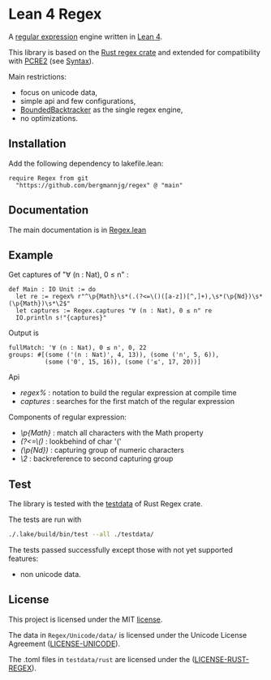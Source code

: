 # Lean 4 Regex

A [regular expression](https://en.wikipedia.org/wiki/Regular_expression) engine written in
[Lean 4](https://github.com/leanprover/lean4).

This library is based on the [Rust regex crate](https://docs.rs/regex/latest/regex/)
and extended for compatibility with [PCRE2](https://www.pcre.org/)
(see [Syntax](https://bergmannjg.github.io/regex/Regex.html#Syntax)).

Main restrictions:

- focus on unicode data,
- simple api and few configurations,
- [BoundedBacktracker](https://bergmannjg.github.io/regex/Regex/Backtrack.html) as the single regex engine,
- no optimizations.

## Installation

Add the following dependency to lakefile.lean:

```lean
require Regex from git
  "https://github.com/bergmannjg/regex" @ "main"
```

## Documentation

The main documentation is in [Regex.lean](https://bergmannjg.github.io/regex/Regex.html)

## Example

Get captures of "∀ (n : Nat), 0 ≤ n" :

```lean
def Main : IO Unit := do
  let re := regex% r"^\p{Math}\s*(.(?<=\()([a-z])[^,]+),\s*(\p{Nd})\s*(\p{Math})\s*\2$"
  let captures := Regex.captures "∀ (n : Nat), 0 ≤ n" re
  IO.println s!"{captures}"
```

Output is

```lean
fullMatch: '∀ (n : Nat), 0 ≤ n', 0, 22
groups: #[(some ('(n : Nat)', 4, 13)), (some ('n', 5, 6)),
          (some ('0', 15, 16)), (some ('≤', 17, 20))]
```

Api

- *regex%* : notation to build the regular expression at compile time
- *captures* : searches for the first match of the  regular expression

Components of regular expression:

- *\p{Math}* : match all characters with the Math property
- *(?<=\\()* : lookbehind of char '('
- *(\p{Nd})* : capturing group of numeric characters
- *\2* : backreference to second capturing group

## Test

The library is tested with the [testdata](./testdata) of Rust Regex crate.

The tests are run with

```sh
./.lake/build/bin/test --all ./testdata/
```

The tests passed successfully except those with not yet supported features:

- non unicode data.

## License

This project is licensed under the MIT [license](./LICENSE).

The data in `Regex/Unicode/data/` is licensed under the Unicode
License Agreement
([LICENSE-UNICODE](https://www.unicode.org/copyright.html#License)).

The .toml files in `testdata/rust` are licensed under the
([LICENSE-RUST-REGEX](https://github.com/rust-lang/regex/blob/master/LICENSE-MIT)).
